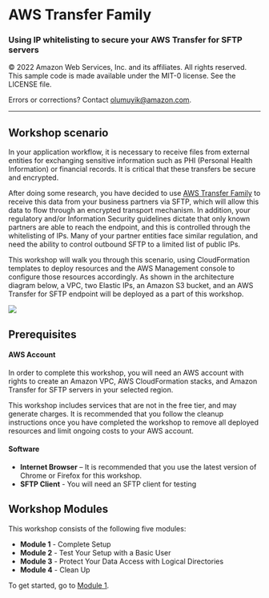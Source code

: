 # **AWS Transfer Family**

### Using IP whitelisting to secure your AWS Transfer for SFTP servers

<!--Final rev. for launch Oct 2020-->

© 2022 Amazon Web Services, Inc. and its affiliates. All rights reserved.
This sample code is made available under the MIT-0 license. See the LICENSE file.

Errors or corrections? Contact [olumuyik@amazon.com](mailto:olumuyik@amazon.com).

---

## Workshop scenario

In your application workflow, it is necessary to receive files from external entities for exchanging sensitive information such as PHI (Personal Health Information) or financial records. It is critical that these transfers be secure and encrypted.

After doing some research, you have decided to use [AWS Transfer Family](https://aws.amazon.com/transfer) to receive this data from your business partners via SFTP, which will allow this data to flow through an encrypted transport mechanism. In addition, your regulatory and/or Information Security guidelines dictate that only known partners are able to reach the endpoint, and this is controlled through the whitelisting of IPs. Many of your partner entities face similar regulation, and need the ability to control outbound SFTP to a limited list of public IPs.

This workshop will walk you through this scenario, using CloudFormation templates to deploy resources and the AWS Management console to configure those resources accordingly.  As shown in the architecture diagram below, a VPC, two Elastic IPs, an Amazon S3 bucket, and an AWS Transfer for SFTP endpoint will be deployed as a part of this workshop.  

![](images/transfer0.png)

## Prerequisites

#### AWS Account

In order to complete this workshop, you will need an AWS account with rights to create an Amazon VPC, AWS CloudFormation stacks, and Amazon Transfer for SFTP servers in your selected region.

This workshop includes services that are not in the free tier, and may generate charges.  It is recommended that you follow the cleanup instructions once you have completed the workshop to remove all deployed resources and limit ongoing costs to your AWS account.

#### Software

- **Internet Browser**  – It is recommended that you use the latest version of Chrome or Firefox for this workshop.
- **SFTP Client** - You will need an SFTP client for testing

## Workshop Modules

This workshop consists of the following five modules:

- **Module 1** - Complete Setup
- **Module 2** - Test Your Setup with a Basic User
- **Module 3** - Protect Your Data Access with Logical Directories
- **Module 4** - Clean Up

To get started, go to [Module 1](/module1/README.md).
